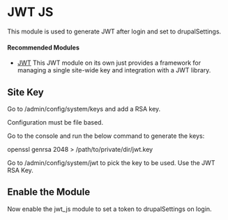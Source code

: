 # JWT JS

This module is used to generate JWT after login and set to drupalSettings.

#### Recommended Modules

- [JWT](https://www.drupal.org/project/jwt) This JWT module on its own just
provides a framework for managing a single site-wide key and
integration with a JWT library.


## Site Key

Go to /admin/config/system/keys and add a RSA key.

Configuration must be file based.

Go to the console and run the below command to generate the keys:

openssl genrsa 2048 > /path/to/private/dir/jwt.key

Go to /admin/config/system/jwt to pick the key to be used. Use the JWT RSA Key.

## Enable the Module

 Now enable the jwt_js module to set a token to drupalSettings on login.
